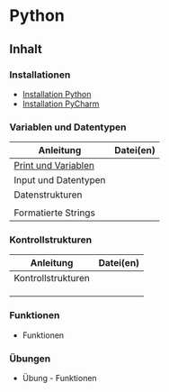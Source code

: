 # Python

## Inhalt

### Installationen

- [Installation Python](https://github.com/volker-richardt/Python/blob/master/Installation%20Python.pdf)
- [Installation PyCharm](https://github.com/volker-richardt/Python/blob/master/Installation%20PyCharm.pdf)

### Variablen und Datentypen

| Anleitung                                                                                                | Datei(en) |
| -------------------------------------------------------------------------------------------------------- | --------- |
| [Print und Variablen](https://github.com/volker-richardt/Python/blob/master/Print%20und%20Variablen.pdf) |           |
| Input und Datentypen                                                                                     |           |
| Datenstrukturen                                                                                          |           |
|                                                                                                          |           |
| Formatierte Strings                                                                                      |           |

### Kontrollstrukturen

| Anleitung          | Datei(en) |
| ------------------ | --------- |
| Kontrollstrukturen |           |
|                    |           |
|                    |           |
|                    |           |

### Funktionen

- Funktionen

### Übungen

- Übung - Funktionen
